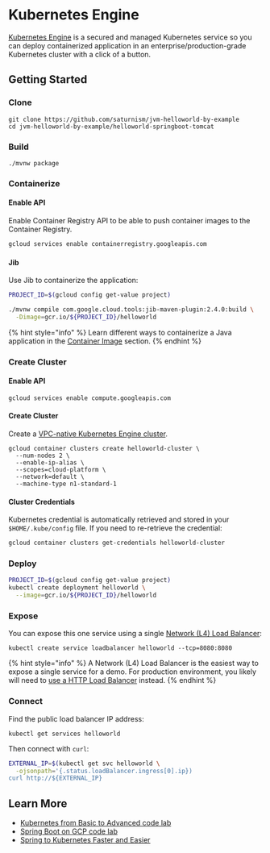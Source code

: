 # Kubernetes Engine

[Kubernetes Engine](https://cloud.google.com/kubernetes-engine/docs) is a secured and managed Kubernetes service so you can deploy containerized application in an enterprise/production-grade Kubernetes cluster with a click of a button. 

## Getting Started

### Clone

```text
git clone https://github.com/saturnism/jvm-helloworld-by-example
cd jvm-helloworld-by-example/helloworld-springboot-tomcat
```

### Build

```text
./mvnw package
```

### Containerize

#### Enable API

Enable Container Registry API to be able to push container images to the Container Registry.

```bash
gcloud services enable containerregistry.googleapis.com
```

#### Jib

Use Jib to containerize the application:

```bash
PROJECT_ID=$(gcloud config get-value project)

./mvnw compile com.google.cloud.tools:jib-maven-plugin:2.4.0:build \
  -Dimage=gcr.io/${PROJECT_ID}/helloworld
```

{% hint style="info" %}
Learn different ways to containerize a Java application in the [Container Image](../../deployment/docker/container-image.md) section.
{% endhint %}

### Create Cluster

#### Enable API

```text
gcloud services enable compute.googleapis.com
```

#### Create Cluster

Create a [VPC-native Kubernetes Engine cluster](https://cloud.google.com/kubernetes-engine/docs/how-to/alias-ips).

```text
gcloud container clusters create helloworld-cluster \
  --num-nodes 2 \
  --enable-ip-alias \
  --scopes=cloud-platform \
  --network=default \
  --machine-type n1-standard-1
```

#### Cluster Credentials

Kubernetes credential is automatically retrieved and stored in your `$HOME/.kube/config` file. If you need to re-retrieve the credential:

```bash
gcloud container clusters get-credentials helloworld-cluster
```

### Deploy

```bash
PROJECT_ID=$(gcloud config get-value project)
kubectl create deployment helloworld \
  --image=gcr.io/${PROJECT_ID}/helloworld
```

### Expose

You can expose this one service using a single [Network \(L4\) Load Balancer](https://cloud.google.com/load-balancing/docs/network):

```text
kubectl create service loadbalancer helloworld --tcp=8080:8080
```

{% hint style="info" %}
A Network \(L4\) Load Balancer is the easiest way to expose a single service for a demo. For production environment, you likely will need to [use a HTTP Load Balancer](https://cloud.google.com/kubernetes-engine/docs/how-to/container-native-load-balancing) instead.
{% endhint %}

### Connect

Find the public load balancer IP address:

```text
kubectl get services helloworld
```

Then connect with `curl`:

```bash
EXTERNAL_IP=$(kubectl get svc helloworld \
  -ojsonpath='{.status.loadBalancer.ingress[0].ip})
curl http://${EXTERNAL_IP}
```

## Learn More

* [Kubernetes from Basic to Advanced code lab](https://bit.ly/k8s-lab)
* [Spring Boot on GCP code lab](https://bit.ly/spring-gcp-lab)
* [Spring to Kubernetes Faster and Easier](https://saturnism.me/talk/kubernetes-spring-java-best-practices/)

